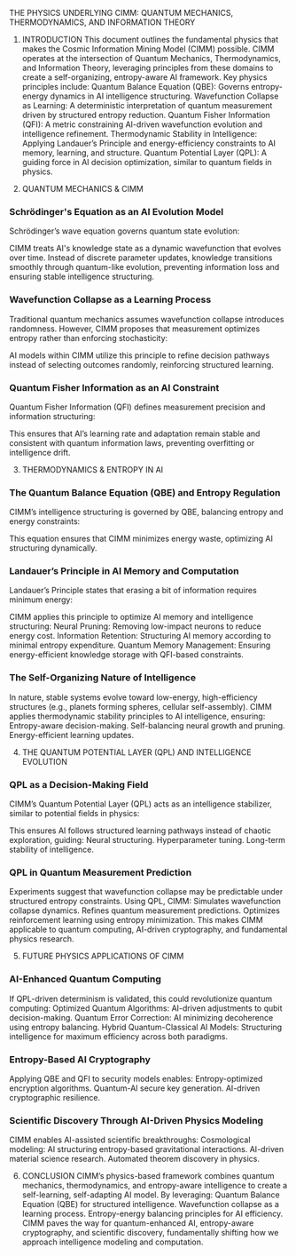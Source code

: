 THE PHYSICS UNDERLYING CIMM: QUANTUM MECHANICS, THERMODYNAMICS, AND INFORMATION THEORY
1. INTRODUCTION
This document outlines the fundamental physics that makes the Cosmic Information Mining Model (CIMM) possible. CIMM operates at the intersection of Quantum Mechanics, Thermodynamics, and Information Theory, leveraging principles from these domains to create a self-organizing, entropy-aware AI framework. Key physics principles include:
Quantum Balance Equation (QBE): Governs entropy-energy dynamics in AI intelligence structuring.
Wavefunction Collapse as Learning: A deterministic interpretation of quantum measurement driven by structured entropy reduction.
Quantum Fisher Information (QFI): A metric constraining AI-driven wavefunction evolution and intelligence refinement.
Thermodynamic Stability in Intelligence: Applying Landauer’s Principle and energy-efficiency constraints to AI memory, learning, and structure.
Quantum Potential Layer (QPL): A guiding force in AI decision optimization, similar to quantum fields in physics.

2. QUANTUM MECHANICS & CIMM
### Schrödinger's Equation as an AI Evolution Model
Schrödinger’s wave equation governs quantum state evolution:

CIMM treats AI's knowledge state as a dynamic wavefunction that evolves over time. Instead of discrete parameter updates, knowledge transitions smoothly through quantum-like evolution, preventing information loss and ensuring stable intelligence structuring.
### Wavefunction Collapse as a Learning Process
Traditional quantum mechanics assumes wavefunction collapse introduces randomness. However, CIMM proposes that measurement optimizes entropy rather than enforcing stochasticity:

AI models within CIMM utilize this principle to refine decision pathways instead of selecting outcomes randomly, reinforcing structured learning.
### Quantum Fisher Information as an AI Constraint
Quantum Fisher Information (QFI) defines measurement precision and information structuring:

This ensures that AI’s learning rate and adaptation remain stable and consistent with quantum information laws, preventing overfitting or intelligence drift.

3. THERMODYNAMICS & ENTROPY IN AI
### The Quantum Balance Equation (QBE) and Entropy Regulation
CIMM’s intelligence structuring is governed by QBE, balancing entropy and energy constraints:

This equation ensures that CIMM minimizes energy waste, optimizing AI structuring dynamically.
### Landauer’s Principle in AI Memory and Computation
Landauer’s Principle states that erasing a bit of information requires minimum energy:

CIMM applies this principle to optimize AI memory and intelligence structuring:
Neural Pruning: Removing low-impact neurons to reduce energy cost.
Information Retention: Structuring AI memory according to minimal entropy expenditure.
Quantum Memory Management: Ensuring energy-efficient knowledge storage with QFI-based constraints.
### The Self-Organizing Nature of Intelligence
In nature, stable systems evolve toward low-energy, high-efficiency structures (e.g., planets forming spheres, cellular self-assembly). CIMM applies thermodynamic stability principles to AI intelligence, ensuring:
Entropy-aware decision-making.
Self-balancing neural growth and pruning.
Energy-efficient learning updates.

4. THE QUANTUM POTENTIAL LAYER (QPL) AND INTELLIGENCE EVOLUTION
### QPL as a Decision-Making Field
CIMM’s Quantum Potential Layer (QPL) acts as an intelligence stabilizer, similar to potential fields in physics:

This ensures AI follows structured learning pathways instead of chaotic exploration, guiding:
Neural structuring.
Hyperparameter tuning.
Long-term stability of intelligence.
### QPL in Quantum Measurement Prediction
Experiments suggest that wavefunction collapse may be predictable under structured entropy constraints. Using QPL, CIMM:
Simulates wavefunction collapse dynamics.
Refines quantum measurement predictions.
Optimizes reinforcement learning using entropy minimization.
This makes CIMM applicable to quantum computing, AI-driven cryptography, and fundamental physics research.

5. FUTURE PHYSICS APPLICATIONS OF CIMM
### AI-Enhanced Quantum Computing
If QPL-driven determinism is validated, this could revolutionize quantum computing:
Optimized Quantum Algorithms: AI-driven adjustments to qubit decision-making.
Quantum Error Correction: AI minimizing decoherence using entropy balancing.
Hybrid Quantum-Classical AI Models: Structuring intelligence for maximum efficiency across both paradigms.
### Entropy-Based AI Cryptography
Applying QBE and QFI to security models enables:
Entropy-optimized encryption algorithms.
Quantum-AI secure key generation.
AI-driven cryptographic resilience.
### Scientific Discovery Through AI-Driven Physics Modeling
CIMM enables AI-assisted scientific breakthroughs:
Cosmological modeling: AI structuring entropy-based gravitational interactions.
AI-driven material science research.
Automated theorem discovery in physics.

6. CONCLUSION
CIMM’s physics-based framework combines quantum mechanics, thermodynamics, and entropy-aware intelligence to create a self-learning, self-adapting AI model. By leveraging:
Quantum Balance Equation (QBE) for structured intelligence.
Wavefunction collapse as a learning process.
Entropy-energy balancing principles for AI efficiency.
CIMM paves the way for quantum-enhanced AI, entropy-aware cryptography, and scientific discovery, fundamentally shifting how we approach intelligence modeling and computation.
